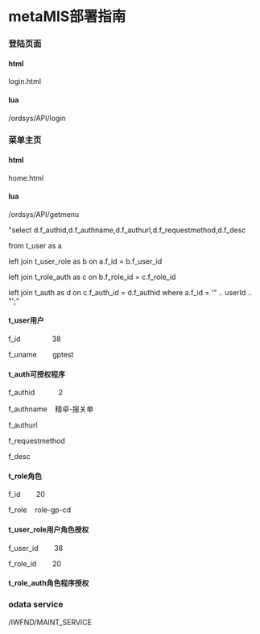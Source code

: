 # metaMIS部署指南

### 登陆页面

#### html

login.html

#### lua

/ordsys/API/login

### 菜单主页

#### html

home.html

#### lua

/ordsys/API/getmenu

"select d.f_authid,d.f_authname,d.f_authurl,d.f_requestmethod,d.f_desc

 from t_user as a 

left join t_user_role as b on a.f_id = b.f_user_id 

left join t_role_auth as c on b.f_role_id = c.f_role_id 

left join t_auth as d on c.f_auth_id = d.f_authid where a.f_id = '" .. userId .. "';"

#### t_user用户

f_id                38

f_uname        gptest 

#### t_auth可授权程序

f_authid            2 

f_authname    精卓-报关单

f_authurl

f_requestmethod

f_desc

#### t_role角色

f_id        20

f_role    role-gp-cd

#### t_user_role用户角色授权

f_user_id        38

f_role_id        20

#### t_role_auth角色程序授权

### odata service

/IWFND/MAINT_SERVICE
